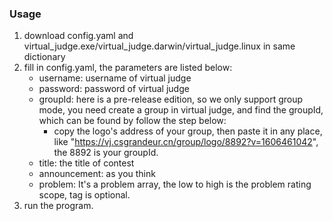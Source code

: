 ### Usage
1. download config.yaml and virtual_judge.exe/virtual_judge.darwin/virtual_judge.linux in same dictionary
2. fill in config.yaml, the parameters are listed below:
	* username: username of virtual judge
	* password: password of virtual judge
	* groupId: here is a pre-release edition, so we only support group mode, you need create a group in virtual judge, and find the groupId, which can be found by follow the step below:
		- copy the logo's address of your group, then paste it in any place, like "https://vj.csgrandeur.cn/group/logo/8892?v=1606461042", the 8892 is your groupId.
	* title: the title of contest
	* announcement: as you think
	* problem: It's a problem array, the low to high is the problem rating scope, tag is optional.
3. run the program.

